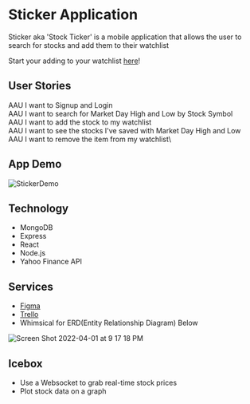 # Sticker Application
Sticker aka 'Stock Ticker' is a mobile application that allows the user to search for stocks and add them to their watchlist

Start your adding to your watchlist [here](https://stock-ticker-application.herokuapp.com/)!

## User Stories
AAU I want to Signup and Login\
AAU I want to search for Market Day High and Low by Stock Symbol\
AAU I want to add the stock to my watchlist\
AAU I want to see the stocks I've saved with Market Day High and Low\
AAU I want to remove the item from my watchlist\

## App Demo
![StickerDemo](https://user-images.githubusercontent.com/94421156/161364269-9f0d4d0b-d138-4a00-bd64-cf457e73ee66.gif)

## Technology
- MongoDB
- Express
- React
- Node.js
- Yahoo Finance API

## Services
- [Figma](https://www.figma.com/file/RcI6ILbuOBN9JuzfiWQJDm/Sticker-App?node-id=0%3A1)
- [Trello](https://trello.com/b/5i8tREYI/sticker-agile-board)
- Whimsical for ERD(Entity Relationship Diagram) Below

![Screen Shot 2022-04-01 at 9 17 18 PM](https://user-images.githubusercontent.com/94421156/161360211-90cafc64-4e60-4fcd-ac01-9614b7fc2c6e.png)

## Icebox
- Use a Websocket to grab real-time stock prices
- Plot stock data on a graph
